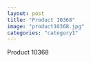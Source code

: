 ```yaml
---
layout: post
title: "Product 10368"
image: "product10368.jpg"
categories: "category1"
---
```

Product 10368
